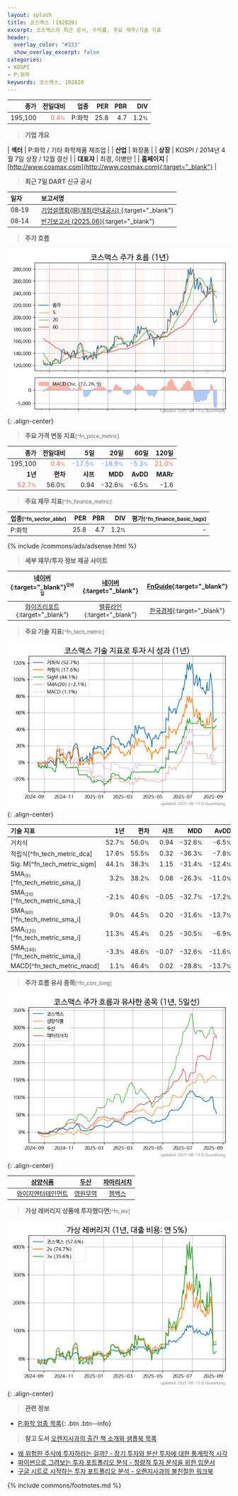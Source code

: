 ```yaml
---
layout: splash
title: 코스맥스 (192820)
excerpt: 코스맥스의 최근 공시, 수익률, 주요 재무/기술 지표
header:
  overlay_color: "#333"
  show_overlay_excerpt: false
categories:
- KOSPI
- P:화학
keywords: 코스맥스, 192820
---
```


| **종가** | **전일대비** | **업종** | **PER** | **PBR** | **DIV** |
| -------: | -----------: | -------: | ------: | ------: | ------: |
| 195,100 | <span style="color: tomato">0.4<small>%</small></span> | P:화학 | 25.8 | 4.7 | 1.2<small>%</small> |

<!-- more -->


> **기업 개요**<a id="company"></a>

| <span style="white-space:nowrap;">**섹터**</span> | P:화학 / 기타 화학제품 제조업 |
| <span style="white-space:nowrap;">**산업**</span> | 화장품 |
| <span style="white-space:nowrap;">**상장**</span> | KOSPI / 2014년 4월 7일 상장 / 12월 결산 |
| <span style="white-space:nowrap;">**대표자**</span> | 최경, 이병만 |
| <span style="white-space:nowrap;">**홈페이지**</span> | [http://www.cosmax.com](http://www.cosmax.com){:target="_blank"} |


> **최근 7일 DART 신규 공시**<a id="dart"></a>

| **일자** |      | **보고서명** |
| :------- | :--- | :----------- |
| 08&#x2011;19 | | [기업설명회(IR)개최(안내공시)              ](https://dart.fss.or.kr/dsaf001/main.do?rcpNo=20250819800165){:target="_blank"} |
| 08&#x2011;14 | | [반기보고서 (2025.06)](https://dart.fss.or.kr/dsaf001/main.do?rcpNo=20250814000437){:target="_blank"} |


> **주가 흐름**<a id="price"></a>

![192820](/stock/images/192820.png){: .align-center}


> **주요 가격 변동 지표**<small>[^fn_price_metric]</small>

| **종가** | **전일대비** | **5일** | **20일** | **60일** | **120일** |
| -------: | -----------: | ------: | -------: | -------: | --------: |
| 195,100 | <span style="color: tomato">0.4<small>%</small></span> | <span style="color: cornflowerblue">-17.5<small>%</small></span> | <span style="color: cornflowerblue">-18.9<small>%</small></span> | <span style="color: cornflowerblue">-5.3<small>%</small></span> | <span style="color: tomato">21.0<small>%</small></span> |
| **1년** | **편차** | **샤프** | **MDD** | **AvDD** | **MARr** |
| <span style="color: tomato">52.7<small>%</small></span> | 56.0<small>%</small> | 0.94 | -32.6<small>%</small> | -6.5<small>%</small> | -1.6 |


> **주요 재무 지표**<small>[^fn_finance_metric]</small>

| **업종**<small>[^fn_sector_abbr]</small> | **PER** | **PBR** | **DIV** | **평가**<small>[^fn_finance_basic_tags]</small> |
| :--------------------------------------- | ------: | ------: | ------: | ----------------------------------------------: |
| P:화학 | 25.8 | 4.7 | 1.2<small>%</small> | - |



{% include /commons/ads/adsense.html %}

> **세부 재무/투자 정보 제공 사이트**

| [네이버](https://m.stock.naver.com/domestic/stock/192820/finance/summary){:target="_blank"}<sup><small>모바일</small></sup> | [네이버](https://finance.naver.com/item/coinfo.naver?code=192820){:target="_blank"} | [FnGuide](https://comp.fnguide.com/SVO2/ASP/SVD_Invest.asp?gicode=A192820&MenuYn=Y){:target="_blank"} |
| :---: | :---: | :---: |
| [와이즈리포트](https://comp.wisereport.co.kr/company/c1040001.aspx?cmp_cd=192820){:target="_blank"} | [밸류라인](https://www.valueline.co.kr/finance/summary/192820){:target="_blank"} | [한국경제](https://markets.hankyung.com/stock/192820/financial-summary){:target="_blank"} |


> **주요 기술 지표**<small>[^fn_tech_metric]</small>


![192820](/stock/images/192820_tech.png){: .align-center}

| **기술 지표** | **1년** | **편차** | **샤프** | **MDD** | **AvDD** |
| :------------ | ------: | -----------: | -------: | ------: | -------: |
| 거치식 | 52.7<small>%</small> | 56.0<small>%</small> | 0.94 | -32.6<small>%</small> | -6.5<small>%</small> |
| 적립식[^fn_tech_metric_dca] | 17.6<small>%</small> | 55.5<small>%</small> | 0.32 | -36.3<small>%</small> | -7.8<small>%</small> |
| Sig. M[^fn_tech_metric_sigm] | 44.1<small>%</small> | 38.3<small>%</small> | 1.15 | -31.4<small>%</small> | -12.4<small>%</small> |
| SMA<small><sub>(5)</sub></small>[^fn_tech_metric_sma_i] | 3.2<small>%</small> | 38.2<small>%</small> | 0.08 | -26.3<small>%</small> | -11.0<small>%</small> |
| SMA<small><sub>(20)</sub></small>[^fn_tech_metric_sma_i] | -2.1<small>%</small> | 40.6<small>%</small> | -0.05 | -32.7<small>%</small> | -17.2<small>%</small> |
| SMA<small><sub>(60)</sub></small>[^fn_tech_metric_sma_i] | 9.0<small>%</small> | 44.5<small>%</small> | 0.20 | -31.6<small>%</small> | -13.7<small>%</small> |
| SMA<small><sub>(120)</sub></small>[^fn_tech_metric_sma_i] | 11.3<small>%</small> | 45.4<small>%</small> | 0.25 | -30.5<small>%</small> | -6.9<small>%</small> |
| SMA<small><sub>(240)</sub></small>[^fn_tech_metric_sma_i] | -3.3<small>%</small> | 48.6<small>%</small> | -0.07 | -32.6<small>%</small> | -11.6<small>%</small> |
| MACD[^fn_tech_metric_macd] | 1.1<small>%</small> | 46.4<small>%</small> | 0.02 | -28.8<small>%</small> | -13.7<small>%</small> |


> **주가 흐름 유사 종목**<a id="corr"></a><small>[^fn_corr_long]</small>

![192820](/stock/images/192820_corr.png){: .align-center}

|       | [삼양식품](/003230/) | [두산](/000150/) | [파마리서치](/214450/) |
| :---: | :------------------------------------: | :------------------------------------: | :------------------------------------: |
|       | [와이지엔터테인먼트](/122870/) | [영원무역](/111770/) | [젬백스](/082270/) |


> **가상 레버리지 상품에 투자했다면**<a id="2x"></a><small>[^fn_lev]</small>

![192820](/stock/images/192820_2x.png){: .align-center}


> **관련 정보**

- [P:화학 업종 목록](/stats/sector/kospi_업종_화학_종목/){: .btn .btn--info}

> **참고 도서** [오렌지사과의 출간 책 소개와 샘플북 목록](https://kongdori.tistory.com/691)

- [왜 위험한 주식에 투자하라는 걸까? - 장기 투자와 분산 투자에 대한 통계학적 시각](https://kongdori.tistory.com/421)
- [파이썬으로 그려보는 투자 포트폴리오 분석  - 정량적 투자 분석을 위한 입문서](https://kongdori.tistory.com/643)
- [구글 시트로 시작하는 투자 포트폴리오 분석 - 오렌지사과의 불친절한 워크북](https://kongdori.tistory.com/449)


{% include commons/footnotes.md %}